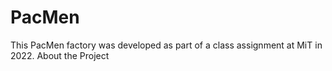 # PacMen
This PacMen factory was developed as part of a class assignment at MiT in 2022.
About the Project
